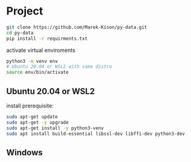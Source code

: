 # Project

```zsh
git clone https://github.com/Marek-Kison/py-data.git
cd py-data
pip install -r requirments.txt
```

activate virtual enviroments
```zsh
python3 -m venv env
# Ubuntu 20.04 or WSL2 with same distro
source env/bin/activate
```

## Ubuntu 20.04 or WSL2
install prerequisite:
```zsh
sudo apt-get update
sudo apt-get -y upgrade
sudo apt-get install -y python3-venv
sudo apt install build-essential libssl-dev libffi-dev python3-dev
```

## Windows
